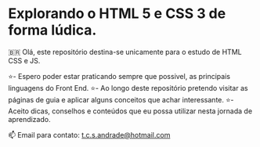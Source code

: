 # Explorando o HTML 5 e CSS 3 de forma lúdica.

🇧🇷 Olá, este repositório destina-se unicamente para o estudo de HTML CSS e JS.

⭐- Espero poder estar praticando sempre que possivel, as principais linguagens do Front End.
⭐- Ao longo deste repositório pretendo visitar as páginas de guia e aplicar alguns conceitos que achar interessante.
⭐- Aceito dicas, conselhos e conteúdos que eu possa utilizar nesta jornada de aprendizado.

📫 Email para contato: t.c.s.andrade@hotmail.com


